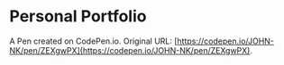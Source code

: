 # Personal Portfolio

A Pen created on CodePen.io. Original URL: [https://codepen.io/JOHN-NK/pen/ZEXgwPX](https://codepen.io/JOHN-NK/pen/ZEXgwPX).


